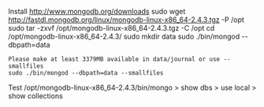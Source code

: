 Install
	http://www.mongodb.org/downloads
	sudo wget http://fastdl.mongodb.org/linux/mongodb-linux-x86_64-2.4.3.tgz -P /opt
	sudo tar -zxvf /opt/mongodb-linux-x86_64-2.4.3.tgz -C /opt
	cd /opt/mongodb-linux-x86_64-2.4.3/
	sudo mkdir data
	sudo ./bin/mongod --dbpath=data

	Please make at least 3379MB available in data/journal or use --smallfiles
	sudo ./bin/mongod --dbpath=data --smallfiles

Test
	/opt/mongodb-linux-x86_64-2.4.3/bin/mongo
	> show dbs
	> use local
	> show collections